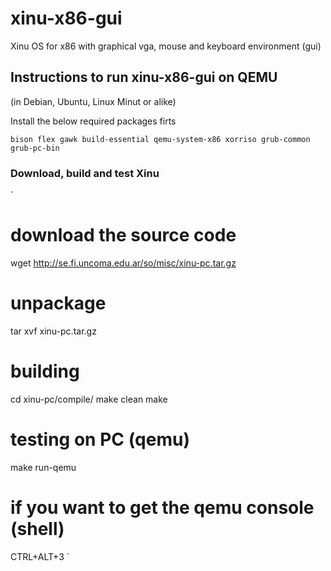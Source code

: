 # xinu-x86-gui
Xinu OS for x86 with graphical vga, mouse and keyboard environment (gui)

## Instructions to run xinu-x86-gui on QEMU

(in Debian, Ubuntu, Linux Minut or alike)

Install the below required packages firts

`
bison
flex
gawk
build-essential
qemu-system-x86
xorriso
grub-common
grub-pc-bin
`



### Download, build and test Xinu

`
# download the source code
wget http://se.fi.uncoma.edu.ar/so/misc/xinu-pc.tar.gz

# unpackage
tar xvf xinu-pc.tar.gz

# building
cd xinu-pc/compile/
make clean
make

# testing on PC (qemu)
make run-qemu

# if you want to get the qemu console (shell)
CTRL+ALT+3
`



